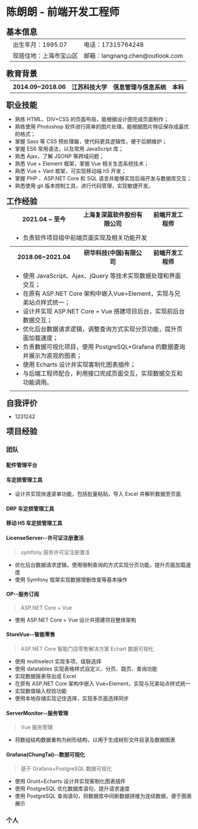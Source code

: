 # 陈朗朗 - 前端开发工程师

## 基本信息

<table style="margin:0;padding:0 10px;width:100%;" >
    <tr>
      <td>出生年月：1995.07</td>
    	<td>电话：17315764248</td>
    </tr>
    <tr>
    	<td>现居住地：上海市宝山区</td>
    	<td>邮箱：langnang.chen@outlook.com</td>
    </tr>
</table>

## 教育背景

<table style="margin:0;padding:0 10px;width:100%;text-align:center;" >
    <tr>
        <th>2014.09~2018.06</th>
    	<th>江苏科技大学</th>
    	<th>信息管理与信息系统</th>
    	<th>本科</th>
    </tr>
</table>

## 职业技能

- 熟练 HTML、DIV+CSS 的页面布局，能根据设计图完成页面制作；
- 熟练使用 Photoshop 软件进行简单的图片处理，能根据图片特征保存成最优的格式；
- 掌握 Sass 等 CSS 预处理器，使代码更具逻辑性，便于后期维护；
- 掌握 ES6 常用语法，以及常用 JavaScript 库；
- 熟悉 Ajax，了解 JSONP 等跨域问题；
- 熟悉 Vue + Element 框架，掌握 Vue 相关生态系统技术；
- 熟悉 Vue + Vant 框架，可实现移动端 h5 开发；
- 掌握 PHP 、ASP.NET Core 和 SQL 语言并能够实现后端开发与数据库交互；
- 熟悉使用 git 版本控制工具，进行代码管理，实现敏捷开发。

## 工作经验

<table style="margin:0;padding:0 10px;width:100%;" >
    <tr style="text-align:center;">
        <th>2021.04 ~ 至今</th>
    	<th>上海复深蓝软件股份有限公司</th>
    	<th>前端开发工程师</th>
    </tr>
    <tr>
        <td colspan="3">
            <ul style="margin-left:0;">
                <li>负责软件项目组中前端页面实现及相关功能开发</li>
            </ul>
        </td>
    </tr>
    <tr style="text-align:center;">
        <th>2018.06~2021.04</th>
    	<th>研华科技(中国)有限公司</th>
    	<th>前端开发工程师</th>
    </tr>
    <tr>
        <td colspan="3">
            <ul style="margin-left:0;">
                <li>使用 JavaScript、Ajax、jQuery 等技术实现数据处理和界面交互；</li>
                <li> 在原有 ASP.NET Core 架构中嵌入Vue+Element，实现与兄弟站点样式统一；</li>
                <li>设计并实现 ASP.NET Core + Vue 搭建项目后台，实现前后台数据交互；</li>
                <li>优化后台数据请求逻辑，调整查询方式实现分页功能，提升页面加载速度；</li>
                <li>负责数据可视化项目，使用 PostgreSQL+Grafana 的数据查询并展示为直观的图表；</li>
                <li>使用 Echarts 设计并实现客制化图表插件；</li>
                <li>与后端工程师配合，利用接口完成页面交互，实现数据交互和功能调用。</li>
            </ul>
        </td>
    </tr>
    <tr style="display:none;text-align:center;">
        <th>2017.08~2017.10</th>
    	<th>金舟软件有限责任公司</th>
    	<th>前端开发实习生</th>
    </tr>
    <tr style="display:none;">
        <td colspan="3">
            <ul style="margin-left:0;">
                <li>使用 JavaScript、Ajax、jQuery 等技术实现数据处理和界面交互；</li>
                <li> 在原有 ASP.NET Core 架构中嵌入Vue+Element，实现与兄弟站点样式统一；</li>
                <li>设计并实现 ASP.NET Core + Vue 搭建项目后台，实现前后台数据交互；</li>
                <li>优化后台数据请求逻辑，调整查询方式实现分页功能，提升页面加载速度；</li>
                <li>负责数据可视化项目，使用 PostgreSQL+Grafana 的数据查询并展示为直观的图表；</li>
                <li>使用 Echarts 设计并实现客制化图表插件；</li>
                <li>与后端工程师配合，利用接口完成页面交互，实现数据交互和功能调用。</li>
            </ul>
        </td>
    </tr>
</table>

## 自我评价

- 1231242

## 项目经验

### 团队

#### 配件管理平台

#### 车定损管理工具

- 设计并实现快速录单功能，包括批量粘贴，导入 Excel 并解析数据至页面

#### DRP 车定损管理工具

#### 移动 H5 车定损管理工具

#### LicenseServer--许可证注册激活

> symfony 服务许可证注册激活

- 优化后台数据请求逻辑，使用限制查询的方式实现分页功能，提升页面加载速度
- 使用 Symfony 框架实现数据增删改查等基本操作

#### OP--服务订阅

> ASP.NET Core + Vue

- 使用 ASP.NET Core + Vue 设计并搭建项目整体架构

#### StoreVue--智能零售

> ASP.NET Core 智能门店零售解决方案
> Echart 数据可视化

- 使用 multiselect 实现多项、级联选择
- 使用 datatables 实现表格样式自定义、分页、跳页、查询功能
- 实现数据报表导出成 Excel
- 在原有 ASP.NET Core 架构中嵌入 Vue+Element，实现与兄弟站点样式统一
- 实现数值输入校验功能
- 使用本地存储实现记住选择，实现多页面选择同步

#### ServerMonitor--服务管理

> Vue 服务管理

- 将数组结构数据重构为树形结构，以用于生成树形文件目录及数据图表

#### Grafana(ChungTai)--数据可视化

> 基于 Grafana+PostgreSQL 数据可视化

- 使用 Grunt+Echarts 设计并实现客制化图表插件
- 使用 PostgreSQL 优化数据库语句，提升请求速度
- 使用 PostgreSQL 查询语句，将数据库中间断数据拼接为连续数据，便于图表展示

### 个人

<!--Google Chrome + Markdown Preview Plus + Github Theme-->

<style>
    h2{
        margin:0.75em 0 0.25em 0;
    }    
    table th,table td{
        border-bottom:0;
    }
    table ul{
        margin: 0.5em 0;
    }
</style>
